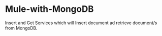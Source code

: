 # Mule-with-MongoDB
Insert and Get Services which will Insert document ad retrieve document/s from MongoDB.
